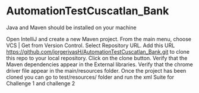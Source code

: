# AutomationTestCuscatlan_Bank



Java and Maven should be installed on your machine

Open IntelliJ and create a new Maven project.
From the main menu, choose VCS | Get from Version Control.
Select Repository URL.
Add this URL https://github.com/jorgerivasH/AutomationTestCuscatlan_Bank.git to clone this repo to your local repository.
Click on the clone button.
Verify that the Maven dependencies appear in the External libraries.
Verify that the chrome driver file appear in the main/resources folder.
Once the project has been cloned you can go to test/resources/ folder and run the xml Suite for Challenge 1 and challenge 2
